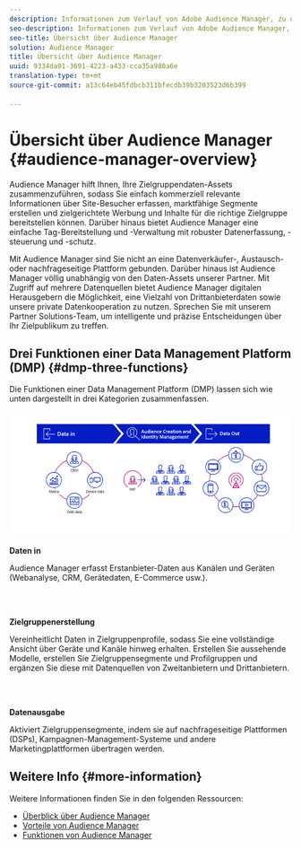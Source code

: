 ```yaml
---
description: Informationen zum Verlauf von Adobe Audience Manager, zu den erfassten Datentypen, zur Segmentierung, Berichterstellung und mehr.
seo-description: Informationen zum Verlauf von Adobe Audience Manager, zu den erfassten Datentypen, zur Segmentierung, Berichterstellung und mehr.
seo-title: Übersicht über Audience Manager
solution: Audience Manager
title: Übersicht über Audience Manager
uuid: 9334da91-3691-4223-a433-cca35a980a6e
translation-type: tm+mt
source-git-commit: a13c64eb45fdbcb311bfecdb39b3203523d6b399

---
```



# Übersicht über Audience Manager {#audience-manager-overview}

Audience Manager hilft Ihnen, Ihre Zielgruppendaten-Assets zusammenzuführen, sodass Sie einfach kommerziell relevante Informationen über Site-Besucher erfassen, marktfähige Segmente erstellen und zielgerichtete Werbung und Inhalte für die richtige Zielgruppe bereitstellen können. Darüber hinaus bietet Audience Manager eine einfache Tag-Bereitstellung und -Verwaltung mit robuster Datenerfassung, -steuerung und -schutz.

Mit Audience Manager sind Sie nicht an eine Datenverkäufer-, Austausch- oder nachfrageseitige Plattform gebunden. Darüber hinaus ist Audience Manager völlig unabhängig von den Daten-Assets unserer Partner. Mit Zugriff auf mehrere Datenquellen bietet Audience Manager digitalen Herausgebern die Möglichkeit, eine Vielzahl von Drittanbieterdaten sowie unsere private Datenkooperation zu nutzen. Sprechen Sie mit unserem Partner Solutions-Team, um intelligente und präzise Entscheidungen über Ihr Zielpublikum zu treffen.

## Drei Funktionen einer Data Management Platform (DMP) {#dmp-three-functions}

Die Funktionen einer Data Management Platform (DMP) lassen sich wie unten dargestellt in drei Kategorien zusammenfassen.

![Bild von drei DMP-Funktionen: Daten in, Zielgruppenerstellung, Datenausgabe](/help/using/overview/assets/dmp-functions.png)

**Daten in**

Audience Manager erfasst Erstanbieter-Daten aus Kanälen und Geräten (Webanalyse, CRM, Gerätedaten, E-Commerce usw.).

<br> 

**Zielgruppenerstellung**

Vereinheitlicht Daten in Zielgruppenprofile, sodass Sie eine vollständige Ansicht über Geräte und Kanäle hinweg erhalten. Erstellen Sie aussehende Modelle, erstellen Sie Zielgruppensegmente und Profilgruppen und ergänzen Sie diese mit Datenquellen von Zweitanbietern und Drittanbietern.

<br> 

**Datenausgabe**

Aktiviert Zielgruppensegmente, indem sie auf nachfrageseitige Plattformen (DSPs), Kampagnen-Management-Systeme und andere Marketingplattformen übertragen werden.

## Weitere Info {#more-information}

Weitere Informationen finden Sie in den folgenden Ressourcen:
* [Überblick über Audience Manager](https://www.adobe.com/analytics/audience-manager.html)
* [Vorteile von Audience Manager](https://www.adobe.com/analytics/audience-manager/benefits.html)
* [Funktionen von Audience Manager](https://www.adobe.com/analytics/audience-manager/features.html)


<!--

## History and Background {#history-and-background}

Audience Manager started as Demdex in 2008. It was acquired by Adobe Systems in 2011 and subsequently rebranded as Audience Manager.

## History {#history}

Since 2008, Audience Manager (formerly, [!UICONTROL Demdex]) has been a pioneer in the on-line audience management market. Audience Manager services power dynamic, multi-channel online data strategies. Our platform and services are used by an array of diverse industries from automobiles (AutoTrader), to airlines (American Airlines), and financial services companies (American Express). Audience Manager uses enterprise-level technology to provide the scale, reliability, analytics, and performance to help your business succeed online. Audience Manager integrates with the Adobe Experience Cloud to help you centralize, manage, and take action on your data assets across a growing number of digitally addressable channels.

## Audience Manager and its Data Management Platform (DMP) {#aam-dmp}

Audience Manager helps you manage your data pipeline. Our service is a catalyst that transforms generic users and raw data signals into actual audience segments used for multi-channel marketing efforts. Additionally, Audience Manager provides tools for tag management and audience analytics while simultaneously meeting the privacy and data security needs of clients and consumers.

![](assets/am_overview_80.png)


-->